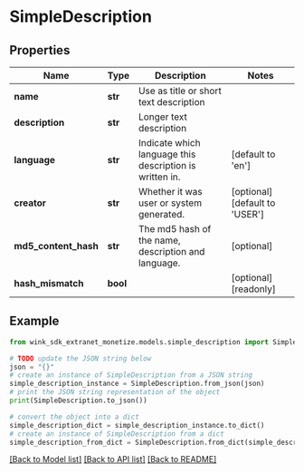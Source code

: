 # SimpleDescription


## Properties

Name | Type | Description | Notes
------------ | ------------- | ------------- | -------------
**name** | **str** | Use as title or short text description | 
**description** | **str** | Longer text description | 
**language** | **str** | Indicate which language this description is written in. | [default to 'en']
**creator** | **str** | Whether it was user or system generated. | [optional] [default to 'USER']
**md5_content_hash** | **str** | The md5 hash of the name, description and language. | [optional] 
**hash_mismatch** | **bool** |  | [optional] [readonly] 

## Example

```python
from wink_sdk_extranet_monetize.models.simple_description import SimpleDescription

# TODO update the JSON string below
json = "{}"
# create an instance of SimpleDescription from a JSON string
simple_description_instance = SimpleDescription.from_json(json)
# print the JSON string representation of the object
print(SimpleDescription.to_json())

# convert the object into a dict
simple_description_dict = simple_description_instance.to_dict()
# create an instance of SimpleDescription from a dict
simple_description_from_dict = SimpleDescription.from_dict(simple_description_dict)
```
[[Back to Model list]](../README.md#documentation-for-models) [[Back to API list]](../README.md#documentation-for-api-endpoints) [[Back to README]](../README.md)


